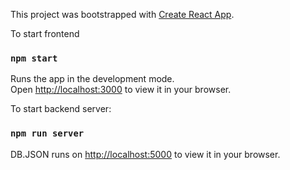 This project was bootstrapped with [Create React App](https://github.com/facebook/create-react-app).

To start frontend

### `npm start`

Runs the app in the development mode.\
Open [http://localhost:3000](http://localhost:3000) to view it in your browser.

To start backend server:
### `npm run server`

DB.JSON runs on [http://localhost:5000](http://localhost:5000) to view it in your browser.
